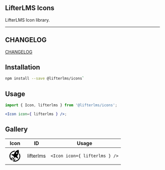 LifterLMS Icons
---------------

LifterLMS Icon library.

---

## CHANGELOG

[CHANGELOG](./CHANGELOG.md)


## Installation

```bash
npm install --save @lifterlms/icons`
```


## Usage

```jsx
import { Icon, lifterlms } from '@lifterlms/icons';

<Icon icon={ lifterlms } />;
```


## Gallery

<!-- START TOKEN(Autogenerated Icon Gallery) -->

<table><thead><tr><th>Icon</th><th>ID</th><th>Usage</th></tr></thead><tbody><tr><td><div style="background:url(data:image/svg+xml,%3Csvg%20xmlns%3D%22http%3A%2F%2Fwww.w3.org%2F2000%2Fsvg%22%20viewBox%3D%220%200%2085%2085%22%20style%3D%22fill-rule%3Aevenodd%3Bclip-rule%3Aevenodd%3Bstroke-linejoin%3Around%3Bstroke-miterlimit%3A1.41421%22%20width%3D%2248%22%20height%3D%2248%22%20role%3D%22img%22%20aria-hidden%3D%22true%22%20focusable%3D%22false%22%3E%3Cg%20id%3D%22lifterlms-icon%22%3E%3Cpath%20d%3D%22M29.061%2C50.631l-2.258%2C-1.29l-6.066%2C10.452c-5.483%2C-7.613%20-6.58%2C-17.873%20-2.322%2C-26.712l0.064%2C-0.065c0.258%2C-0.581%200.581%2C-1.097%200.839%2C-1.613c4.323%2C-7.485%2011.873%2C-12.067%2019.873%2C-12.905c1.42%2C-1.935%202.969%2C-3.614%204.711%2C-5.226c-11.421%2C-0.645%20-22.843%2C5.032%20-28.972%2C15.615c-7.872%2C13.679%20-4.258%2C30.841%207.872%2C40.263l6.065%2C-18.003c0.065%2C-0.128%200.13%2C-0.323%200.194%2C-0.516m36.908%2C-16.712c3.227%2C7.421%203.033%2C16.195%20-1.291%2C23.681c-0.257%2C0.516%20-0.58%2C1.031%20-0.903%2C1.548l-0.064%2C0.066c-5.549%2C8.129%20-14.97%2C12.323%20-24.326%2C11.355l6.066%2C-10.453l-2.259%2C-1.291c-0.129%2C0.13%20-0.258%2C0.259%20-0.387%2C0.389l-12.518%2C14.259c14.196%2C5.808%2030.907%2C0.323%2038.779%2C-13.357c6.13%2C-10.581%205.356%2C-23.293%20-0.967%2C-32.842c-0.517%2C2.257%20-1.162%2C4.516%20-2.13%2C6.645%22%3E%3C%2Fpath%3E%3Cpath%20d%3D%22M44.999%2C50.243c-1.614%2C2.13%20-4.194%2C3.228%20-6.968%2C3.485c-0.839%2C0.065%20-1.614%2C-0.387%20-2.001%2C-1.161c-1.162%2C-2.517%20-1.548%2C-5.291%20-0.451%2C-7.743l-12.648%2C-7.291c-0.838%2C-0.516%20-1.225%2C-1.356%20-0.967%2C-2.258c0.193%2C-0.904%200.967%2C-1.55%201.871%2C-1.55l12.84%2C-0.451c0.968%2C-3.936%202.581%2C-7.678%204.904%2C-11.163c3.678%2C-5.484%208.904%2C-9.549%2015.034%2C-12.001c1.485%2C-0.581%202.968%2C-1.096%204.453%2C-1.484c1.096%2C-0.258%202.193%2C0.388%202.451%2C1.421c0.452%2C1.482%200.775%2C3.031%201.033%2C4.579c0.903%2C6.582%20-0.065%2C13.163%20-2.903%2C19.099c-1.807%2C3.743%20-4.324%2C6.97%20-7.228%2C9.808l6.001%2C11.292c0.452%2C0.839%200.323%2C1.807%20-0.387%2C2.452c-0.645%2C0.645%20-1.614%2C0.71%20-2.387%2C0.258l-12.647%2C-7.292Zm9.549%2C-27.035c1.936%2C1.162%202.581%2C3.614%201.485%2C5.549c-1.098%2C1.936%20-3.613%2C2.582%20-5.55%2C1.485c-1.935%2C-1.098%20-2.58%2C-3.614%20-1.484%2C-5.55c1.162%2C-1.935%203.614%2C-2.581%205.549%2C-1.484%22%3E%3C%2Fpath%3E%3Cpath%20d%3D%22M26.093%2C72.118l13.679%2C-15.551c-0.516%2C0.065%20-1.032%2C0.129%20-1.549%2C0.194c-2.064%2C0.129%20-4%2C-0.968%20-4.902%2C-2.903c-0.259%2C-0.452%20-0.453%2C-0.904%20-0.646%2C-1.42l-6.582%2C19.68Z%22%3E%3C%2Fpath%3E%3C%2Fg%3E%3C%2Fsvg%3E);height:48px;width:48px"></div></td><td>lifterlms</td><td><code>&lt;Icon icon={ lifterlms } /&gt;</code></td></tr></tbody></table>

<!-- END TOKEN(Autogenerated Icon Gallery) -->

